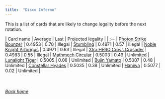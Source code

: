 ```yaml
---
title:  "Disco Inferno"
---
```


This is a list of cards that are likely to change legality before the next rotation.

| Card name | Average | Last | Projected legality |
| :-- |
[Photon Strike Bounzer](https://db.ygoprodeck.com/card/?search=Photon%20Strike%20Bounzer) | 0.4953 | 0.70 | Illegal |
[Stumbling](https://db.ygoprodeck.com/card/?search=Stumbling) | 0.4971 | 0.57 | Illegal |
[Noble Knight Artorigus](https://db.ygoprodeck.com/card/?search=Noble%20Knight%20Artorigus) | 0.4971 | 0.63 | Illegal |
[Xtra HERO Cross Crusader](https://db.ygoprodeck.com/card/?search=Xtra%20HERO%20Cross%20Crusader) | 0.4983 | 0.55 | Illegal |
[Mathmech Circular](https://db.ygoprodeck.com/card/?search=Mathmech%20Circular) | 0.5003 | 0.49 | Unlimited |
[Lunalight Tiger](https://db.ygoprodeck.com/card/?search=Lunalight%20Tiger) | 0.5005 | 0.08 | Unlimited |
[Bujin Yamato](https://db.ygoprodeck.com/card/?search=Bujin%20Yamato) | 0.5007 | 0.48 | Unlimited |
[Constellar Hyades](https://db.ygoprodeck.com/card/?search=Constellar%20Hyades) | 0.5035 | 0.38 | Unlimited |
[Haniwa](https://db.ygoprodeck.com/card/?search=Haniwa) | 0.5077 | 0.02 | Unlimited |

<br>

###### [Back home](index)